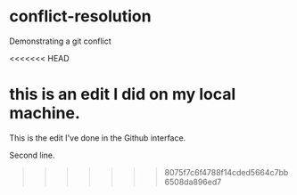 # conflict-resolution
Demonstrating a git conflict


<<<<<<< HEAD

this is an edit I did on my local machine.
=======
This is the edit I've done in the Github interface. 


Second line.
>>>>>>> 8075f7c6f4788f14cded5664c7bb6508da896ed7
